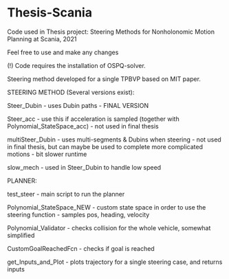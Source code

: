 # Thesis-Scania
Code used in Thesis project: Steering Methods for Nonholonomic Motion Planning at Scania, 2021

Feel free to use and make any changes

(!) Code requires the installation of OSPQ-solver.

Steering method developed for a single TPBVP based on MIT paper.

STEERING METHOD (Several versions exist):



Steer_Dubin - uses Dubin paths - FINAL VERSION

Steer_acc - use this if acceleration is sampled (together with Polynomial_StateSpace_acc) - not used in final thesis

multiSteer_Dubin - uses multi-segments & Dubins when steering - not used in final thesis, but can maybe be used to complete more complicated motions - bit slower runtime

slow_mech - used in Steer_Dubin to handle low speed

PLANNER:

test_steer - main script to run the planner

Polynomial_StateSpace_NEW - custom state space in order to use the steering function - samples pos, heading, velocity

Polynomial_Validator - checks collision for the whole vehicle, somewhat simplified

CustomGoalReachedFcn - checks if goal is reached

get_Inputs_and_Plot - plots trajectory for a single steering case, and returns inputs





